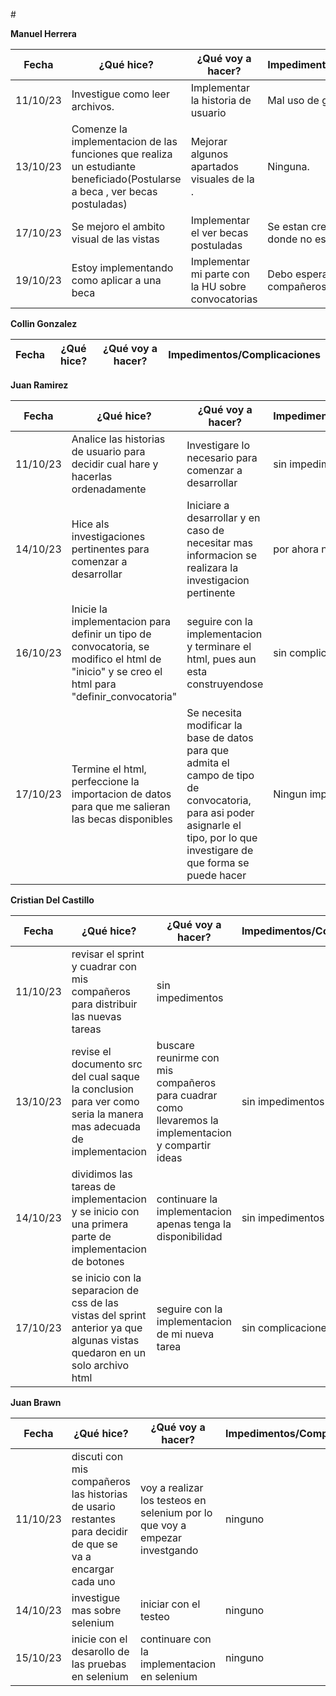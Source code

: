 #<div style="text-align: justify">

**Manuel Herrera**

| Fecha            | ¿Qué hice?          | ¿Qué voy a hacer?     | Impedimentos/Complicaciones                            |
|------------------|----------------------|-----------------------|------------------------|
|    11/10/23      |  Investigue como leer archivos.  |    Implementar la historia de usuario    |    Mal uso de github.    |
|    13/10/23      |  Comenze la implementacion de las funciones que realiza un estudiante beneficiado(Postularse a beca , ver becas postuladas)  |    Mejorar algunos apartados visuales de la .    |    Ninguna.    |
|    17/10/23      |  Se mejoro el ambito visual de las vistas   |   Implementar el ver becas postuladas    |    Se estan creando los datos donde no es necesario.    |
|    19/10/23      |  Estoy implementando como aplicar a una beca   |   Implementar mi parte con la HU sobre convocatorias     |    Debo esperar el trabajo de mis compañeros   |



**Collin Gonzalez**

| Fecha            | ¿Qué hice? | ¿Qué voy a hacer? | Impedimentos/Complicaciones |
|------------------|------------|--------------------|-----------------------------|


**Juan Ramirez**


| Fecha            | ¿Qué hice? | ¿Qué voy a hacer? | Impedimentos/Complicaciones |
|------------------|------------|--------------------|-----------------------------|
|11/10/23          | Analice las historias de usuario para decidir cual hare y hacerlas ordenadamente | Investigare lo necesario para comenzar a desarrollar | sin impedimentos|
|14/10/23          | Hice als investigaciones pertinentes para comenzar a desarrollar | Iniciare a desarrollar y en caso de necesitar mas informacion se realizara la investigacion pertinente | por ahora nada |
|16/10/23|      Inicie la implementacion para definir un tipo de convocatoria, se modifico el html de "inicio" y se creo el html para "definir_convocatoria" | seguire con la implementacion y terminare el html, pues aun esta construyendose | sin complicaciones|
|17/10/23 | Termine el html, perfeccione la importacion de datos para que me salieran las becas disponibles | Se necesita modificar la base de datos para que admita el campo de tipo de convocatoria, para asi poder asignarle el tipo, por lo que investigare de que forma se puede hacer| Ningun impedimiento por ahora|



**Cristian Del Castillo**

| Fecha            | ¿Qué hice? | ¿Qué voy a hacer? | Impedimentos/Complicaciones |
|------------------|------------|--------------------|-----------------------------|
|11/10/23          | revisar el sprint y cuadrar con mis compañeros para distribuir las nuevas tareas | sin impedimentos|
|13/10/23          | revise el documento src del cual saque la conclusion para ver como seria la manera mas adecuada de implementacion | buscare reunirme con mis compañeros para cuadrar como llevaremos la implementacion y compartir ideas | sin impedimentos|
|14/10/23          | dividimos las tareas de implementacion y se inicio con una primera parte de implementacion de botones| continuare la implementacion apenas tenga la disponibilidad | sin impedimentos|
|17/10/23| se inicio con la separacion de css de las vistas del sprint anterior ya que algunas vistas quedaron en un solo archivo html | seguire con la implementacion de mi nueva tarea | sin complicaciones|


**Juan Brawn**

| Fecha            | ¿Qué hice? | ¿Qué voy a hacer? | Impedimentos/Complicaciones |
|------------------|------------|--------------------|-----------------------------|
|11/10/23|discuti con mis compañeros las historias de usario restantes para decidir de que se va a encargar cada uno|voy a realizar los testeos en selenium por lo que voy a empezar investgando |ninguno|
|14/10/23|investigue mas sobre selenium|iniciar con el testeo|ninguno|
|15/10/23|inicie con el desarollo de las pruebas en selenium|continuare con la implementacion en selenium|ninguno|


<div/>
